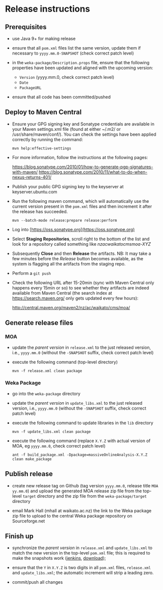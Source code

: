# Release instructions

## Prerequisites

* use Java 9+ for making release

* ensure that all `pom.xml` files list the same version, update them if 
  necessary to `yyyy.mm.0-SNAPSHOT` (check correct patch level)
  
* in the `weka-package/Description.props` file, ensure that the following
  properties have been updated and aligned with the upcoming version:
  
    * `Version` (yyyy.mm.0, check correct patch level)
    * `Date`
    * `PackageURL`

* ensure that all code has been committed/pushed


## Deploy to Maven Central

* Ensure your GPG signing key and Sonatype credentials are available in your
  Maven settings.xml file (found at either ~/.m2/ or /usr/share/maven/conf/).
  You can check the settings have been applied correctly by running the command:
  
   ```
   mvn help:effective-settings
   ```
   
* For more information, follow the instructions at the following pages:
  
  https://blog.sonatype.com/2010/01/how-to-generate-pgp-signatures-with-maven/
  https://blog.sonatype.com/2010/11/what-to-do-when-nexus-returns-401/
  
* Publish your public GPG signing key to the keyserver at keyserver.ubuntu.com

* Run the following maven command, which will automatically use the current
  version present in the `pom.xml` files and then increment it after the 
  release has succeeded. 

    ```
    mvn --batch-mode release:prepare release:perform
    ```

* Log into [https://oss.sonatype.org](https://oss.sonatype.org)

* Select **Staging Repositories**, scroll right to the bottom of the list
  and look for a repository called something like *nzacwaikatocmsmoa-XYZ*

* Subsequently **Close** and then **Release** the artifacts. NB: It may take a
  few minutes before the *Release* button becomes available, as the system
  is flagging all the artifacts from the staging repo.

* Perform a `git push`

* Check the following URL after 15-20min (sync with Maven Central only happens 
  every 15min or so) to see whether they artifacts are indeed available from 
  Maven Central (the search index at https://search.maven.org/ only gets updated
  every few hours):
  
  http://central.maven.org/maven2/nz/ac/waikato/cms/moa/


## Generate release files

### MOA

* update the *parent version* in `release.xml` to the just released version,
  i.e., `yyyy.mm.0` (without the `-SNAPSHOT` suffix, check correct patch level)

* execute the following command (top-level directory)

    ```
    mvn -f release.xml clean package
    ```
    
### Weka Package    
    
* go into the `weka-package` directory 

* update the *parent version* in `update_libs.xml` to the just released version,
  i.e., `yyyy.mm.0` (without the `-SNAPSHOT` suffix, check correct patch level)

* execute the following command to update libraries in the `lib` directory

   ```
   mvn -f update_libs.xml clean package
   ```

* execute the following command (replace `X.Y.Z` with actual version of MOA, 
  eg `yyyy.mm.0`, check correct patch level)

    ```
    ant -f build_package.xml -Dpackage=massiveOnlineAnalysis-X.Y.Z clean make_package
    ```

## Publish release
    
* create new release tag on Github (tag version `yyyy.mm.0`, release title `MOA yy.mm.0`) 
  and upload the generated MOA release zip file from the top-level `target` directory 
  and the zip file from the `weka-package/target` directory
  
* email Mark Hall (mhall at waikato.ac.nz) the link to the Weka package zip
  file to upload to the central Weka package repository on Sourceforge.net

## Finish up

* synchronize the *parent version* in `release.xml` and `update_libs.xml` to 
  match the new version in the top-level `pom.xml` file; this is required to 
  make the snapshots work ([jenkins](https://adams.cms.waikato.ac.nz/jenkins/job/MOA/), 
  [download](https://adams.cms.waikato.ac.nz/snapshots/moa/));
 
* ensure that the `Y` in `X.Y.Z` is two digits in all `pom.xml` files, `release.xml` 
  and `update_libs.xml`; the automatic increment will strip a leading zero.
  
* commit/push all changes
